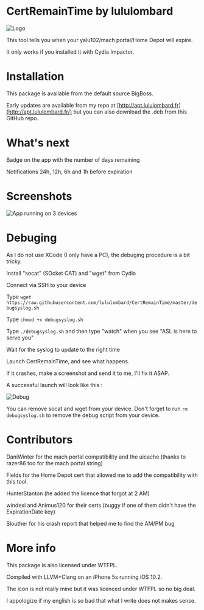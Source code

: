 # CertRemainTime by lululombard

![Logo](https://raw.githubusercontent.com/lululombard/CertRemainTime/master/Resources/Icon%402x.png)

This tool tells you when your yalu102/mach portal/Home Depot will expire.

It only works if you installed it with Cydia Impactor.

# Installation

This package is available from the default source BigBoss.

Early updates are available from my repo at [http://apt.lululombard.fr](http://apt.lululombard.fr/) but you can also download the .deb from this 
GitHub repo.

# What's next

Badge on the app with the number of days remaining

Notifications 24h, 12h, 6h and 1h before expiration

# Screenshots

![App running on 3 devices](http://up.kingdomhills.fr/24933353979379759)

# Debuging

As I do not use XCode (I only have a PC), the debuging procedure is a bit tricky.

Install "socat" (SOcket CAT) and "wget" from Cydia

Connect via SSH to your device

Type `wget https://raw.githubusercontent.com/lululombard/CertRemainTime/master/debugsyslog.sh`

Type `chmod +x debugsyslog.sh`

Type `./debugsyslog.sh` and then type "watch" when you see "ASL is here to serve you"

Wait for the syslog to update to the right time

Launch CertRemainTime, and see what happens.

If it crashes, make a screenshot and send it to me, I'll fix it ASAP.

A successful launch will look like this :

![Debug](http://up.kingdomhills.fr/24933353979379760)

You can remove socat and wget from your device. Don't forget to run `rm debugsyslog.sh` to remove the debug script from your device.

# Contributors

DaniWinter for the mach portal compatibility and the uicache (thanks to razer86 too for the mach portal string)

Fields for the Home Depot cert that allowed me to add the compatibility with this tool.

HunterStanton (he added the licence that forgot at 2 AM)

windexi and Animus120 for their certs (buggy if one of them didn't have the ExpirationDate key)

Slouther for his crash report that helped me to find the AM/PM bug

# More info

This package is also licensed under WTFPL.

Compiled with LLVM+Clang on an iPhone 5s running iOS 10.2.

The icon is not really mine but it was licenced under WTFPL so no big deal.

I appologize if my english is so bad that what I write does not makes sense.
